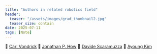 ```yaml
---
title: "Authors in related robotics field"
header:
  teaser: "/assets/images/grad_thumbnail2.jpg"
  teaser_size: contain
date: 2025-07-11
tags: [Note]
---
```

👤 [Carl Vondrick](http://www.cs.columbia.edu/~vondrick/)
👤 [Jonathan P. How](https://acl.mit.edu/publications#top)
👤 [Davide Scaramuzza](https://rpg.ifi.uzh.ch/publications.html)
👤 [Ayoung Kim](https://rpm.snu.ac.kr/)
